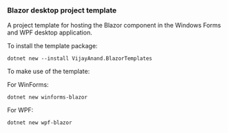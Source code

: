 ### Blazor desktop project template

A project template for hosting the Blazor component in the Windows Forms and WPF desktop application.

To install the template package:

```shell
dotnet new --install VijayAnand.BlazorTemplates
```

To make use of the template:

For WinForms:

```shell
dotnet new winforms-blazor
```

For WPF:

```shell
dotnet new wpf-blazor
```
